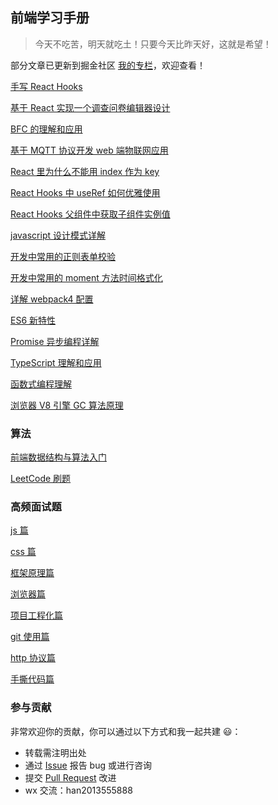 ## 前端学习手册

> 今天不吃苦，明天就吃土！只要今天比昨天好，这就是希望！

部分文章已更新到掘金社区 [我的专栏](https://juejin.im/user/5c242177f265da610e8022b2/posts)，欢迎查看！

[手写 React Hooks](https://github.com/hanyueqiang/frontEnd_book/blob/master/technology/reacthooks.md)

[基于 React 实现一个调查问卷编辑器设计](https://github.com/hanyueqiang/frontEnd_book/blob/master/technology/questionnaire.md)

[BFC 的理解和应用](https://github.com/hanyueqiang/frontEnd_book/blob/master/technology/BFC%E7%9A%84%E7%90%86%E8%A7%A3%E5%92%8C%E5%BA%94%E7%94%A8.md)

[基于 MQTT 协议开发 web 端物联网应用](https://github.com/hanyueqiang/frontEnd_book/blob/master/technology/%E5%9F%BA%E4%BA%8EMQTT%E5%8D%8F%E8%AE%AE%E5%BC%80%E5%8F%91web%E7%AB%AF%E7%89%A9%E8%81%94%E7%BD%91%E5%BA%94%E7%94%A8.md)

[React 里为什么不能用 index 作为 key](https://github.com/hanyueqiang/frontEnd_book/blob/master/technology/React%E9%87%8C%E4%B8%BA%E4%BB%80%E4%B9%88%E4%B8%8D%E8%83%BD%E7%94%A8index%E4%BD%9C%E4%B8%BAkey.md)

[React Hooks 中 useRef 如何优雅使用](https://github.com/hanyueqiang/frontEnd_book/blob/master/technology/React%20Hooks%E4%B8%ADuseRef%E7%9A%84%E4%BC%98%E9%9B%85%E4%BD%BF%E7%94%A8.md)

[React Hooks 父组件中获取子组件实例值](https://github.com/hanyueqiang/frontEnd_book/blob/master/technology/React%20Hooks%E7%88%B6%E7%BB%84%E4%BB%B6%E4%B8%AD%E8%8E%B7%E5%8F%96%E5%AD%90%E7%BB%84%E4%BB%B6%E5%AE%9E%E4%BE%8B%E5%80%BC.md)

[javascript 设计模式详解](https://github.com/hanyueqiang/frontEnd_book/blob/master/technology/javascript%E8%AE%BE%E8%AE%A1%E6%A8%A1%E5%BC%8F%E8%AF%A6%E8%A7%A3.md)

[开发中常用的正则表单校验](https://github.com/hanyueqiang/frontEnd_book/blob/master/technology/%E5%BC%80%E5%8F%91%E4%B8%AD%E5%B8%B8%E7%94%A8%E7%9A%84%E6%AD%A3%E5%88%99%E6%A0%A1%E9%AA%8C.md)

[开发中常用的 moment 方法时间格式化](https://github.com/hanyueqiang/frontEnd_book/blob/master/technology/%E5%BC%80%E5%8F%91%E4%B8%AD%E5%B8%B8%E7%94%A8%E7%9A%84moment%E6%97%B6%E9%97%B4%E6%A0%BC%E5%BC%8F%E5%8C%96.md)

[详解 webpack4 配置](https://github.com/hanyueqiang/frontEnd_book/blob/master/technology/%E8%AF%A6%E8%A7%A3webpack4%E9%85%8D%E7%BD%AE.md)

[ES6 新特性](https://github.com/hanyueqiang/frontEnd_book/blob/master/advanced/01_ES6%E6%96%B0%E7%89%B9%E6%80%A7.md)

[Promise 异步编程详解](https://github.com/hanyueqiang/frontEnd_book/blob/master/advanced/02_js%E5%BC%82%E6%AD%A5%E7%BC%96%E7%A8%8B.md)

[TypeScript 理解和应用](https://github.com/hanyueqiang/frontEnd_book/blob/master/advanced/03_typescript.md)

[函数式编程理解](https://github.com/hanyueqiang/frontEnd_book/blob/master/advanced/04_func.md)

[浏览器 V8 引擎 GC 算法原理](https://github.com/hanyueqiang/frontEnd_book/blob/master/advanced/05_chromev8.md)

### 算法

[前端数据结构与算法入门](https://github.com/hanyueqiang/frontEnd_book/blob/master/leetCode/algorithm.md)

[LeetCode 刷题](https://github.com/hanyueqiang/frontEnd_book/blob/master/leetCode/leetCode.md)

### 高频面试题

[js 篇](https://github.com/hanyueqiang/frontEnd_book/blob/master/interview/js_base.md)

[css 篇](https://github.com/hanyueqiang/frontEnd_book/blob/master/interview/css.md)

[框架原理篇](https://github.com/hanyueqiang/frontEnd_book/blob/master/%E9%9D%A2%E8%AF%95%E9%A2%98%E6%95%B4%E7%90%86-%E6%A1%86%E6%9E%B6%E7%AF%87.md)

[浏览器篇](https://github.com/hanyueqiang/frontEnd_book/blob/master/interview/frame.md)

[项目工程化篇](https://github.com/hanyueqiang/frontEnd_book/blob/master/interview/webpack.md)

[git 使用篇](https://github.com/hanyueqiang/frontEnd_book/blob/master/interview/git.md)

[http 协议篇](https://github.com/hanyueqiang/frontEnd_book/blob/master/interview/http.md)

[手撕代码篇](https://github.com/hanyueqiang/frontEnd_book/blob/master/interview/write_code.md)

### 参与贡献

非常欢迎你的贡献，你可以通过以下方式和我一起共建 :smiley:：

- 转载需注明出处
- 通过 [Issue](https://github.com/hanyueqiang/frontEnd_book/issues) 报告 bug 或进行咨询
- 提交 [Pull Request](https://github.com/hanyueqiang/frontEnd_book/pulls) 改进
- wx 交流：han2013555888
